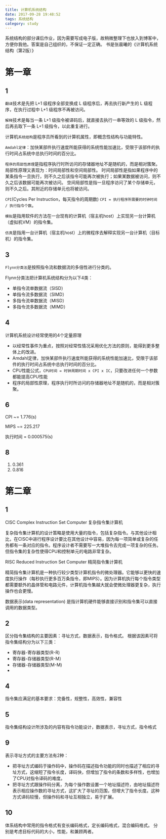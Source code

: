 ```yaml
---
title: 计算机系统结构
date: 2017-09-28 19:48:52
tags: 系统结构
category: study
---
```


系统结构的部分课后作业，因为需要写成电子版，故稍微整理下也放入到博客中，方便你我他。答案是自己组织的，不保证一定正确。
书是张晨曦的《计算机系统结构（第2版）》

<!-- more -->

# 第一章

## 1

`翻译`技术是先把 L+1 级程序全部变换成 L 级程序后，再去执行新产生的 L 级程序，在执行过程中 L+1 级程序不再被访问。

`解释`技术是每当一条 L+1 级指令被译码后，就直接去执行一串等效的 L 级指令，然后再去取下一条 L+1 级指令，以此重复进行。

计算机`系统结构`是程序员所看到的计算机属性，即概念性结构与功能特性。

`Amdahl定律`：加快某部件执行速度所能获得的系统性能加速比，受限于该部件的执行时间占系统中总执行时间的百分比。

`程序的局部性原理`是指程序执行时所访问的存储器地址不是随机的，而是相对簇聚。局部性原理又表现为：时间局部性和空间局部性。
时间局部性是指如果程序中的某条指令一旦执行，则不久之后该指令可能再次被执行；如果某数据被访问，则不久之后该数据可能再次被访问。
空间局部性是指一旦程序访问了某个存储单元，则不久之后。其附近的存储单元也将被访问。

`CPI`(Cycles Per Instruction，每天指令的周期数) `CPI = 执行程序所需要的时钟时间 / 执行指令个数`。

`模拟`是指用软件的方法在一台现有的计算机（宿主机host）上实现另一台计算机（虚拟机VM）的指令集。

`仿真`是指用一台计算机（宿主机host）上的微程序去解释实现另一台计算机（目标机）的指令集。

## 3

`Flynn分类法`是按照指令流和数据流的多倍性进行分类的。

Flynn分类法把计算机系统结构分为以下4类：

* 单指令流单数据流（SISD）
* 单指令流多数据流（SIMD）
* 多指令流单数据流（MISD）
* 多指令流多数据流（MIMD）

## 4

计算机系统设计经常使用的4个定量原理

* 以经常性事件为重点，按照对经常性情况采用优化方法的原则，能得到更多整体上的改进。
* Amdahl定律，加快某部件执行速度所能获得的系统性能加速比，受限于该部件的执行时间占系统中总执行时间的百分比。
* CPU性能公式，`CPU时间 = 时钟周期时间 x CPI x IC`，只要改进任何一个参数都能提高CPU性能
* 程序的局部性原理，程序执行时所访问的存储器地址不是随机的，而是相对簇聚。

## 6

CPI ~= 1.776(s)

MIPS ~= 225.217

执行时间 = 0.000575(s)

## 8

1. 0.361
1. 0.816

# 第二章

## 1

CISC Complex Instruction Set Computer 复杂指令集计算机

复杂指令集计算机的设计策略是使用大量的指令，包括复杂指令。与其他设计相比，在CISC中进行程序设计要比在其他设计中容易，因为每一项简单或复杂的任务都有一条对应的指令。程序设计者不需要写一大堆指令去完成一项复杂的任务。 但指令集的复杂性使得CPU和控制单元的电路非常复杂。

RISC Reduced Instruction Set Computer 精简指令集计算机

精简指令集计算机是一种执行较少类型计算机指令的微处理器。它能够以更快的速度执行操作（每秒执行更多百万条指令，即MIPS）。因为计算机执行每个指令类型都需要额外的晶体管和电路元件，计算机指令集越大就会使微处理器更复杂，执行操作也会更慢。

数据表示(data representation) 是指计算机硬件能够直接识别和指令集可以直接调用的数据类型。

## 2

区分指令集结构的主要因素：寻址方式，数据表示，指令格式。
根据该因素可将指令集结构分为以下三类：
* 寄存器-寄存器类型(R-R)
* 寄存器-存储器类型(R-M）
* 存储器-存储器类型(M-M)
* 
## 4

指令集应满足的基本要求：完备性，规整性，高效性，兼容性

## 5

指令集结构设计所涉及的内容有指令功能设计，数据表示，寻址方式，指令格式 

## 9

表示寻址方式的主要方法有2种：
* 把寻址方式编码于操作码中，操作码在描述指令功能的同时也描述了相应的寻址方式，这缩短了指令长度，译码快，但增加了指令的条数和多样性，也增加了CPU对指令译码的难度。
* 把寻址方式跟操作码分离，为每个操作数设置一个地址描述符，由地址描述符表示相应操作数的寻址方式，这扩大了寻址的范围，但增大了指令长度。这种方式译码较慢，但操作码和寻址互相独立，易于扩展。

## 10

体系结构中常用的指令格式有变长编码格式，定长编码格式，混合编码格式。
分别是考虑目标代码的大小，性能，和兼顾两者。


